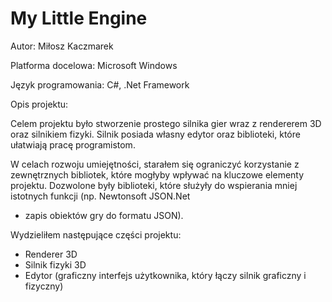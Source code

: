 # My Little Engine

Autor: Miłosz Kaczmarek

Platforma docelowa: Microsoft Windows

Język programowania: C#, .Net Framework

Opis projektu:

Celem projektu było stworzenie prostego silnika gier wraz z rendererem 3D oraz
silnikiem fizyki. Silnik posiada własny edytor oraz biblioteki, które ułatwiają pracę
programistom.

W celach rozwoju umiejętności, starałem się ograniczyć korzystanie z
zewnętrznych bibliotek, które mogłyby wpływać na kluczowe elementy projektu. Dozwolone
były biblioteki, które służyły do wspierania mniej istotnych funkcji (np. Newtonsoft JSON.Net

- zapis obiektów gry do formatu JSON).

Wydzieliłem następujące części projektu:
- Renderer 3D
- Silnik fizyki 3D
- Edytor (graficzny interfejs użytkownika, który łączy silnik graficzny i fizyczny)


